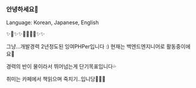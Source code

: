### 안녕하세요👋

Language: Korean, Japanese, English

✨🌱✨✨👯🌱👯👯✨✨

그냥...개발경력 2년정도된 잉여PHPer입니다 :) 
현재는 백엔드엔지니어로 활동중이에요💬

경력의 반이 물이라서 뛰어넘는게 단기목표입니다💦

취미는 카페에서 책읽으며 죽치기..입니당💩💩💩
